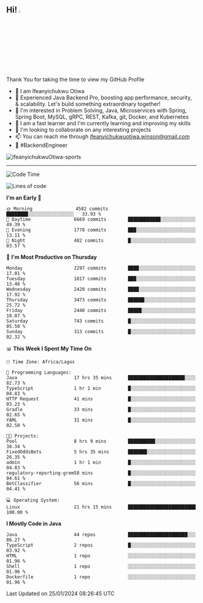 <!-- BLOG-POST-LIST:START --><!-- BLOG-POST-LIST:END -->

## Hi! <img src="https://media.giphy.com/media/hvRJCLFzcasrR4ia7z/giphy.gif" width="4%"> 

Thank You for taking the time to view my GitHub Profile

- 👋 I am Ifeanyichukwu Otiwa
- 🚀 Experienced Java Backend Pro, boosting app performance, security, & scalability. Let's build something extraordinary together!
- 👀 I'm interested in Problem Solving, Java, Microservices with Spring, Spring Boot, MySQL, gRPC, REST, Kafka, git, Docker, and Kubernetes
- 🌱 I am a fast learner and I'm currently learning and improving my skills
- 💞️ I'm looking to collaborate on any interesting projects
- 📫 You can reach me through ifeanyichukwuotiwa.winson@gmail.com
- 🚀 #BackendEngineer

<p align="left" marginTop="10px"> <img src="https://komarev.com/ghpvc/?username=ifeanyichukwuOtiwa-sports&label=Profile%20views&color=0e75b6&style=for-the-badge" alt="ifeanyichukwuOtiwa-sports" /> </p>

***

<!--START_SECTION:waka-->
![Code Time](http://img.shields.io/badge/Code%20Time-2%2C156%20hrs%2028%20mins-blue)

![Lines of code](https://img.shields.io/badge/From%20Hello%20World%20I%27ve%20Written-4.6%20million%20lines%20of%20code-blue)

**I'm an Early 🐤** 

```text
🌞 Morning                4582 commits        ████████░░░░░░░░░░░░░░░░░   33.93 % 
🌆 Daytime                6669 commits        ████████████░░░░░░░░░░░░░   49.39 % 
🌃 Evening                1770 commits        ███░░░░░░░░░░░░░░░░░░░░░░   13.11 % 
🌙 Night                  482 commits         █░░░░░░░░░░░░░░░░░░░░░░░░   03.57 % 
```
📅 **I'm Most Productive on Thursday** 

```text
Monday                   2297 commits        ████░░░░░░░░░░░░░░░░░░░░░   17.01 % 
Tuesday                  1817 commits        ███░░░░░░░░░░░░░░░░░░░░░░   13.46 % 
Wednesday                2420 commits        ████░░░░░░░░░░░░░░░░░░░░░   17.92 % 
Thursday                 3473 commits        ██████░░░░░░░░░░░░░░░░░░░   25.72 % 
Friday                   2440 commits        █████░░░░░░░░░░░░░░░░░░░░   18.07 % 
Saturday                 743 commits         █░░░░░░░░░░░░░░░░░░░░░░░░   05.50 % 
Sunday                   313 commits         █░░░░░░░░░░░░░░░░░░░░░░░░   02.32 % 
```


📊 **This Week I Spent My Time On** 

```text
🕑︎ Time Zone: Africa/Lagos

💬 Programming Languages: 
Java                     17 hrs 35 mins      █████████████████████░░░░   82.73 % 
TypeScript               1 hr 1 min          █░░░░░░░░░░░░░░░░░░░░░░░░   04.83 % 
HTTP Request             41 mins             █░░░░░░░░░░░░░░░░░░░░░░░░   03.23 % 
Gradle                   33 mins             █░░░░░░░░░░░░░░░░░░░░░░░░   02.65 % 
YAML                     31 mins             █░░░░░░░░░░░░░░░░░░░░░░░░   02.50 % 

🐱‍💻 Projects: 
Pool                     8 hrs 9 mins        ██████████░░░░░░░░░░░░░░░   38.34 % 
FixedOddsBets            5 hrs 35 mins       ███████░░░░░░░░░░░░░░░░░░   26.35 % 
admin                    1 hr 1 min          █░░░░░░░░░░░░░░░░░░░░░░░░   04.83 % 
regulatory-reporting-grem58 mins             █░░░░░░░░░░░░░░░░░░░░░░░░   04.61 % 
BetClassifier            56 mins             █░░░░░░░░░░░░░░░░░░░░░░░░   04.41 % 

💻 Operating System: 
Linux                    21 hrs 15 mins      █████████████████████████   100.00 % 
```

**I Mostly Code in Java** 

```text
Java                     44 repos            ██████████████████████░░░   86.27 % 
TypeScript               2 repos             █░░░░░░░░░░░░░░░░░░░░░░░░   03.92 % 
HTML                     1 repo              ░░░░░░░░░░░░░░░░░░░░░░░░░   01.96 % 
Shell                    1 repo              ░░░░░░░░░░░░░░░░░░░░░░░░░   01.96 % 
Dockerfile               1 repo              ░░░░░░░░░░░░░░░░░░░░░░░░░   01.96 % 
```




 Last Updated on 25/01/2024 08:26:45 UTC
<!--END_SECTION:waka-->

<!--
<p align="center">
![trophy](https://github-profile-trophy.vercel.app/?username=ifeanyichukwuOtiwa-sports&theme=onedark) (https://github.com/ryo-ma/github-profile-trophy)
</p>
-->

<!---
ifeanyi-otiwa/ifeanyi-otiwa is a ✨ special ✨ repository because its `README.md` (this file) appears on your GitHub profile.
You can click the Preview link to take a look at your changes.
--->
